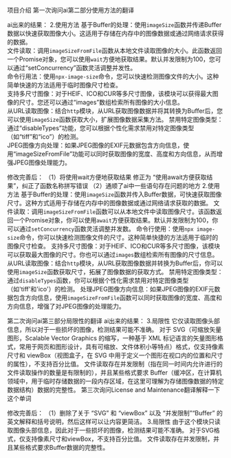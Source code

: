 项目介绍
第一次询问ai第二部分使用方法的翻译

ai出来的结果：
2.使用方法
基于Buffer的处理：使用`imageSize`函数并传递Buffer数据以快速获取图像大小。这适用于存储在内存中的图像数据或通过网络请求获得的数据。  
文件读取：调用`imageSizeFromFile`函数从本地文件读取图像的大小。此函数返回一个Promise对象，您可以使用`wait`方便地获取结果。默认并发限制为100，您可以通过“setConcurrency”函数灵活调整并发性。  
命令行用法：使用`npx-image-size`命令，您可以快速检测图像文件的大小。这种简单快速的方法适用于临时图像尺寸检查。  
支持多尺寸图像：对于HEIF、ICO和CUR等多尺寸图像，该模块可以获得最大图像的尺寸。您还可以通过“images”数组检索所有图像的大小信息。  
从URL读取图像：结合`http`模块，从URL获取图像数据并将其转换为Buffer后，您可以使用`imageSize`函数获取大小，扩展图像数据采集方法。 
禁用特定图像类型：通过“disableTypes”功能，您可以根据个性化需求禁用对特定图像类型（如“tiff”和“ico”）的检测。  
JPEG图像方向处理：如果JPEG图像的EXIF元数据包含方向信息，使用“imageSizeFromFile”功能可以同时获取图像的宽度、高度和方向信息，从而增强JPEG图像处理能力。

修改完善后：
（1）将使用wait方便地获取结果 修正为 “使用await方便获取结果”，纠正了函数名称拼写错误
（2）通顺了ai中一些语句存在问题的地方
2.使用方法
 基于Buffer的处理：使用`imageSize`函数并传入Buffer数据，可快速获取图像尺寸。这种方式适用于存储在内存中的图像数据或通过网络请求获取的数据。
文件读取：调用`imageSizeFromFile`函数可以从本地文件中读取图像尺寸。该函数返回一个Promise对象，你可以使用`await`方便获取结果。默认并发限制为100，你可以通过`setConcurrency`函数灵活调整并发数。
命令行使用：使用`npx image-size`命令，你可以快速检测图像文件的尺寸。这种简单快捷的方法适用于临时的图像尺寸检查。
支持多尺寸图像：对于HEIF、ICO和CUR等多尺寸图像，该模块可以获取最大图像的尺寸。你也可以通过`images`数组检索所有图像的尺寸信息。
从URL读取图像：结合`http`模块，从URL获取图像数据并转换为Buffer后，你可以使用`imageSize`函数获取尺寸，拓展了图像数据的获取方式。
禁用特定图像类型：通过`disableTypes`函数，你可以根据个性化需求禁用对特定图像类型（如'tiff'和'ico'）的检测。
处理JPEG图像方向信息：如果JPEG图像的EXIF元数据包含方向信息，使用`imageSizeFromFile`函数可以同时获取图像的宽度、高度和方向信息，增强了对JPEG图像的处理能力。


第二次询问ai第三部分局限性的翻译
ai出来的结果：
3.局限性
它仅读取图像头部信息，所以对于一些损坏的图像，检测结果可能不准确。
对于 SVG（可缩放矢量图形，Scalable Vector Graphics 的缩写，一种基于 XML 标记语言的矢量图形格式，常用于网页和图形设计，具有可缩放、文件体积小等特点）格式，仅支持像素尺寸和 viewBox（视图盒子，在 SVG 中用于定义一个图形在视口内的位置和尺寸的属性），不支持百分比值。
文件读取存在并发限制（指在同一时间内允许进行的文件读取操作的数量是有限制的），并且某些格式要求 Buffer（缓冲区，在计算机领域中，用于临时存储数据的一段内存区域，在这里可理解为存储图像数据的特定数据结构）数据的完整性。
第三次询问License and Maintenance翻译解释一下这个单词

修改完善后：
（1）删除了关于 “SVG” 和 “viewBox” 以及 “并发限制”“Buffer” 的英文解释和括号说明，然后这样可以让内容更简洁。
3.局限性
由于这个模块只读取图像头部信息，因此对于一些损坏的图像，检测结果可能不准确。
对于SVG格式，仅支持像素尺寸和viewBox，不支持百分比值。
文件读取存在并发限制，并且某些格式要求Buffer数据的完整性。
